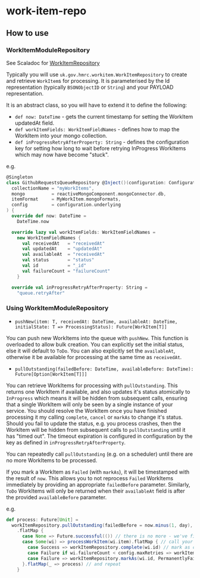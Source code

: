 # work-item-repo

## How to use

### WorkItemModuleRepository

See Scaladoc for [WorkItemRepository](../master/src/main/scala/uk/gov/hmrc/workitem/WorkItemRepository.scala)

Typically you will use `uk.gov.hmrc.workitem.WorkItemRepository` to create and retrieve `WorkItem`s for processing.
It is parameterised by the Id representation (typically `BSONObjectID` or `String`) and your PAYLOAD representation.

It is an abstract class, so you will have to extend it to define the following:

* `def now: DateTime` - gets the current timestamp for setting the WorkItem updatedAt field.
* `def workItemFields: WorkItemFieldNames` - defines how to map the WorkItem into your mongo collection.
* `def inProgressRetryAfterProperty: String` - defines the configuration key for setting how long to wait before retrying InProgress WorkItems which may now have become "stuck".



e.g.

```scala
@Singleton
class GithubRequestsQueueRepository @Inject()(configuration: Configuration, reactiveMongoComponent: ReactiveMongoComponent) extends WorkItemRepository[MyWorkItem, BSONObjectID](
  collectionName = "myWorkItems",
  mongo          = reactiveMongoComponent.mongoConnector.db,
  itemFormat     = MyWorkItem.mongoFormats,
  config         = configuration.underlying
) {
  override def now: DateTime =
    DateTime.now

  override lazy val workItemFields: WorkItemFieldNames =
    new WorkItemFieldNames {
      val receivedAt   = "receivedAt"
      val updatedAt    = "updatedAt"
      val availableAt  = "receivedAt"
      val status       = "status"
      val id           = "_id"
      val failureCount = "failureCount"
    }

  override val inProgressRetryAfterProperty: String =
    "queue.retryAfter"
```

### Using WorkItemModuleRepository

- `pushNew(item: T, receivedAt: DateTime, availableAt: DateTime, initialState: T => ProcessingStatus): Future[WorkItem[T]]`

You can push new WorkItems into the queue with `pushNew`. This function is overloaded to allow bulk creation. You can explicitly set the initial status, else it will default to `ToDo`. You can also explicitly set the `availableAt`, otherwise it be available for processing at the same time as `receivedAt`.

- `pullOutstanding(failedBefore: DateTime, availableBefore: DateTime): Future[Option[WorkItem[T]]]`

You can retrieve WorkItems for processing with `pullOutstanding`. This returns one WorkItem if available, and also updates it's status atomically to `InProgress` which means it will be hidden from subsequent calls, ensuring that a single WorkItem will only be seen by a single instance of your service.
You should resolve the WorkItem once you have finished processing it my calling `complete`, `cancel` or `markAs` to change it's status.
Should you fail to update the status, e.g. you process crashes, then the WorkItem will be hidden from subsequent calls to `pullOutstanding` until it has "timed out". The timeout expiration is configured in configuration by the key as defined in `inProgressRetryAfterProperty`.

You can repeatedly call `pullOutstanding` (e.g. on a scheduler) until there are no more WorkItems to be processed.

If you mark a WorkItem as `Failed` (with `markAs`), it will be timestamped with the result of `now`. This allows you to not reprocess `Failed` WorkItems immediately by providing an appropriate `failedBefore` parameter.
Similarly, `ToDo` WorkItems will only be returned when their `availableAt` field is after the provided `availableBefore` parameter.

e.g.
```scala
def process: Future[Unit] =
  workItemRepository.pullOutstanding(failedBefore = now.minus(1, day), availableBefore = now) // grab the next WorkItem
    .flatMap {
      case None => Future.successful(()) // there is no more - we've finished
      case Some(wi) => processWorkItem(wi.item).flatMap { // call your function to process a WorkItem
        case Success => workItemRepository.complete(wi.id) // mark as completed
        case Failure if wi.failureCount < config.maxRetries => workItemRepository.markAs(wi.id, Failed, None) // mark as failed - it will be reprocessed after a duration specified by `inProgressRetryAfterProperty`
        case Failure => workItemRepository.markAs(wi.id, PermanentlyFailed, None) // you can also mark as any other status defined by `ProcessingStatus`
      }.flatMap(_ => process) // and repeat
    }
```
